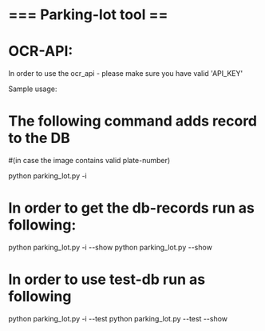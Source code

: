 # === Parking-lot tool ==

# OCR-API:
In order to use the ocr_api - please make sure you have valid 'API_KEY'

Sample usage:

# The following command adds record to the DB 
#(in case the image contains valid plate-number)

python parking_lot.py -i <IMAGE-FILE-URL-PATH>

# In order to get the db-records run as following:
python parking_lot.py -i <IMAGE-FILE-URL-PATH> --show
python parking_lot.py --show


# In order to use test-db run as following
python parking_lot.py -i <IMAGE-FILE-URL-PATH> --test 
python parking_lot.py --test --show
